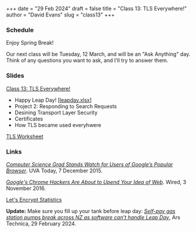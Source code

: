 +++
date = "29 Feb 2024"
draft = false
title = "Class 13: TLS Everywhere!"
author = "David Evans"
slug = "class13"
+++

### Schedule

Enjoy Spring Break!

Our next class will be Tuesday, 12 March, and will be an "Ask Anything" day. Think of any questions you want to ask, and I'll try to answer them.

### Slides

[Class 13: TLS Everywhere!](https://www.dropbox.com/scl/fi/4y3sttsne1eudgadzmwwv/cs1010-class13.pdf?rlkey=459ltq9nxkgprgdq0xw1uluy4&dl=0)

- Happy Leap Day! [[leapday.xlsx](https://www.dropbox.com/scl/fi/p7cwt6n3l8q5ciqyuuowc/leapday.xlsx?rlkey=oi8z53y1yv6u20ds6ghun2jrj&dl=0)]
- Project 2: Responding to Search Requests
- Desining Transport Layer Security
- Certificates
- How TLS became used everyhwere

[TLS Worksheet](https://www.dropbox.com/scl/fi/etmzao4wmtkmmah1bpzcg/cs1010-tls.pdf?rlkey=mth371z9bsvs7xa275bjhoyza&dl=0)

### Links

[_Computer Science Grad Stands Watch for Users of Google’s Popular Browser_](https://news.virginia.edu/content/computer-science-grad-stands-watch-users-googles-popular-browser). UVA Today, 7 December 2015.

[_Google's Chrome Hackers Are About to Upend Your Idea of Web_](https://archive.is/EW9JH). Wired, 3 November 2016.

[Let's Encrypt Statistics](https://letsencrypt.org/stats/#percent-pageloads)

**Update:** Make sure you fill up your tank before leap day: [_Self-pay gas station pumps break across NZ as software can’t handle Leap Day_](https://arstechnica.com/gadgets/2024/02/leap-year-glitch-broke-self-pay-pumps-across-new-zealand-for-over-10-hours/), Ars Technica, 29 February 2024.
